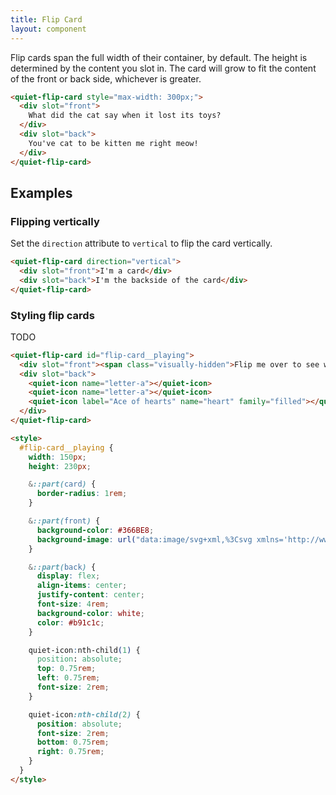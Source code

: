 ```yaml
---
title: Flip Card
layout: component
---
```


Flip cards span the full width of their container, by default. The height is determined by the content you slot in. The card will grow to fit the content of the front or back side, whichever is greater.

```html {.example}
<quiet-flip-card style="max-width: 300px;">
  <div slot="front">
    What did the cat say when it lost its toys?
  </div>
  <div slot="back">
    You've cat to be kitten me right meow!
  </div>
</quiet-flip-card>
```

## Examples

### Flipping vertically

Set the `direction` attribute to `vertical` to flip the card vertically.

```html {.example}
<quiet-flip-card direction="vertical">
  <div slot="front">I'm a card</div>
  <div slot="back">I'm the backside of the card</div>
</quiet-flip-card>
```

### Styling flip cards

TODO

```html {.example}
<quiet-flip-card id="flip-card__playing">
  <div slot="front"><span class="visually-hidden">Flip me over to see which card I am</span></div>
  <div slot="back">
    <quiet-icon name="letter-a"></quiet-icon>
    <quiet-icon name="letter-a"></quiet-icon>
    <quiet-icon label="Ace of hearts" name="heart" family="filled"></quiet-icon>
  </div>
</quiet-flip-card>

<style>
  #flip-card__playing {
    width: 150px;
    height: 230px;

    &::part(card) {
      border-radius: 1rem;
    }

    &::part(front) {
      background-color: #366BE8;
      background-image: url("data:image/svg+xml,%3Csvg xmlns='http://www.w3.org/2000/svg' width='82' height='82' viewBox='0 0 120 120'%3E%3Cpolygon fill='%233B82F6' points='120 120 60 120 90 90 120 60 120 0 120 0 60 60 0 0 0 60 30 90 60 120 120 120 '/%3E%3C/svg%3E");
    }

    &::part(back) {
      display: flex;
      align-items: center;
      justify-content: center;
      font-size: 4rem;
      background-color: white;
      color: #b91c1c;
    }

    quiet-icon:nth-child(1) {
      position: absolute;
      top: 0.75rem;
      left: 0.75rem;
      font-size: 2rem;
    }

    quiet-icon:nth-child(2) {
      position: absolute;
      font-size: 2rem;
      bottom: 0.75rem;
      right: 0.75rem;
    }
  }
</style>
```
